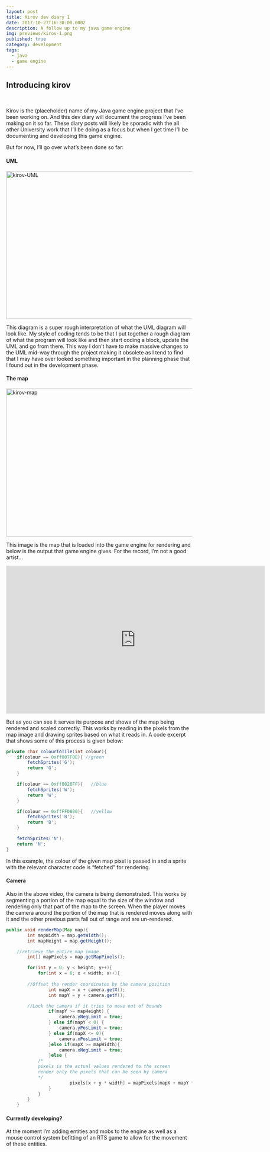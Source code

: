 ```yaml
---
layout: post
title: Kirov dev diary 1
date: 2017-10-27T16:30:00.000Z
description: A follow up to my java game engine
img: previews/kirov-1.png
published: true
category: development
tags:
  - java
  - game engine
---
```

## Introducing kirov
<br>

Kirov is the (placeholder) name of my Java game engine project that I’ve been working on. And this dev diary will document the progress I’ve been making on it so far. These diary posts will likely be sporadic with the all other University work that I’ll be doing as a focus but when I get time I’ll be documenting and developing this game engine. 

But for now, I’ll go over what’s been done so far:

#### UML

<img src="/SamHibb.github.io/images/kirov-UML.png" alt="kirov-UML" width="700" height="400">
<br>

This diagram is a super rough interpretation of what the UML diagram will look like. My style of coding tends to be that I put together a rough diagram of what the program will look like and then start coding a block, update the UML and go from there. This way I don’t have to make massive changes to the UML mid-way through the project making it obsolete as I tend to find that I may have over looked something important in the planning phase that I found out in the development phase.

#### The map

<img src="/SamHibb.github.io/images/kirov-mapImg.png " alt="kirov-map" width="700" height="400">
<br>

This image is the map that is loaded into the game engine for rendering and below is the output that game engine gives. For the record, I’m not a good artist…

<iframe width="700" height="400" src="https://www.youtube.com/embed/xAmswB1xDow?rel=0" frameborder="0" allowfullscreen></iframe>

<br>

But as you can see it serves its purpose and shows of the map being rendered and scaled correctly. This works by reading in the pixels from the map image and drawing sprites based on what it reads in. A code excerpt that shows some of this process is given below:

```java
private char colourToTile(int colour){
    if(colour == 0xff007F0E){ //green
        fetchSprites('G');
        return 'G';
    }

    if(colour == 0xff0026FF){   //blue
        fetchSprites('W');
        return 'W';
    }

    if(colour == 0xffFFD800){   //yellow
        fetchSprites('B');
        return 'B';
    }

    fetchSprites('N');
    return 'N';
}
```

In this example, the colour of the given map pixel is passed in and a sprite with the relevant character code is “fetched” for rendering.

#### Camera

Also in the above video, the camera is being demonstrated. This works by segmenting a portion of the map equal to the size of the window and rendering only that part of the map to the screen. When the player moves the camera around the portion of the map that is rendered moves along with it and the other previous parts fall out of range and are un-rendered.

```java
public void renderMap(Map map){
        int mapWidth = map.getWidth();
        int mapHeight = map.getHeight();

	//retrieve the entire map image
        int[] mapPixels = map.getMapPixels();

        for(int y = 0; y < height; y++){
            for(int x = 0; x < width; x++){
			
		//Offset the render coordinates by the camera position
                int mapX = x + camera.getX();
                int mapY = y + camera.getY();

		//Lock the camera if it tries to move out of bounds
                if(mapY >= mapHeight) {
                    camera.yNegLimit = true;
                } else if(mapY < 0) {
                    camera.yPosLimit = true;
                } else if(mapX <= 0){
                    camera.xPosLimit = true;
                }else if(mapX >= mapWidth){
                    camera.xNegLimit = true;
                }else {
			/*
			pixels is the actual values rendered to the screen
			render only the pixels that can be seen by camera
			*/
                    	pixels[x + y * width] = mapPixels[mapX + mapY * mapWidth];
                }
            }
        }
    }
```

#### Currently developing?

At the moment I’m adding entities and mobs to the engine as well as a mouse control system befitting of an RTS game to allow for the movement of these entities.

